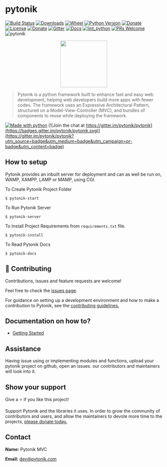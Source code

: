 # pytonik

[![Build Status](https://img.shields.io/pypi/v/pytonik)](https://pypi.python.org/pypi/pytonik)
[![Downloads](https://pepy.tech/badge/pytonik)](https://pypi.python.org/pypi/pytonik)
[![Wheel](https://img.shields.io/pypi/wheel/pytonik.svg)](https://pypi.python.org/pypi/pytonik)
[![Python Version](https://img.shields.io/pypi/pyversions/pytonik)](https://pypi.python.org/pypi/pytonik)
[![Donate](http://img.shields.io/liberapay/receives/pytonik.svg?logo=liberapay)](https://liberapay.com/pytonik/donate)
[![License](https://img.shields.io/pypi/l/pytonik)](https://pypi.python.org/pypi/pytonik)
[![Donate](https://img.shields.io/badge/donate-KoFi-blue.svg)](https://ko-fi.com/pytonik)
[![Gitter](https://badges.gitter.im/pytonik-mvc/community.svg)](https://gitter.im/pytonik-mvc/community?utm_source=badge&utm_medium=badge&utm_campaign=pr-badge)
[![Docs](https://img.shields.io/readthedocs/pytonik)](https://pytonik.readthedocs.io/en/latest)
[![lint_python](https://github.com/pytonik/pytonik/workflows/lint_python/badge.svg)](https://github.com/pytonik/pytonik/actions)
[![PRs Welcome](https://img.shields.io/badge/PRs-welcome-green.svg)](https://github.com/pytonik/pytonik/blob/master/CONTRIBUTING.md)
![pytonik](https://github.com/pytonik/pytonik/workflows/pytonik/badge.svg)

<p align="center">
	<img  height="150" src="http://betacodings.com/public/pytonik_logo_color.png">
</p>

> Pytonik is a python framework built to enhance fast and easy web development, helping web developers build more apps with fewer codes.
> The framework uses an Expressive Architectural Pattern, structured on a Model-View-Controller (MVC), and bundles of components to reuse while deploying the framework.

[![Made with python](http://ForTheBadge.com/images/badges/made-with-python.svg)](https://pypi.python.org/pypi/pytonik) [![Join the chat at https://gitter.im/pytonik/pytonik](https://badges.gitter.im/pytonik/pytonik.svg)](https://gitter.im/pytonik/pytonik?utm_source=badge&utm_medium=badge&utm_campaign=pr-badge&utm_content=badge)

## How to setup

Pytonik provides an inbuilt server for deployment and can as well be run on, WAMP, XAMPP, LAMP or MAMP, using CGI.

To Create Pytonik Project Folder

```
$ pytonik-start
```

To Run Pytonik Server

```
$ pytonik-server
```

To Install Project Requirements from `requirements.txt` file.

```
$ pytonik-install
```

To Read Pytonik Docs

```
$ pytonik-docs
```

## 🤝 Contributing

Contributions, issues and feature requests are welcome!

Feel free to check the [issues page](https://github.com/pytonik/pytonik/issues).

For guidance on setting up a development environment and how to make a contribution to Pytonik, see the [contributing guidelines.](https://github.com/pytonik/pytonik/blob/master/CONTRIBUTING.md)

## Documentation on how to?

- [Getting Started](https://pytonik.readthedocs.io/en/latest)

## Assistance

Having issue using or implementing modules and functions, upload your pytonik project on github, open an issues. our contributors and maintainers will look into it.

## Show your support

Give a ⭐️ if you like this project!

Support Pytonik and the libraries it uses. In order to grow the community of contributors and users, and allow the maintainers to devote more time to the projects, [please donate today.](https://liberapay.com/pytonik/)

## Contact

**Name:** Pytonik MVC

**Email:** dev@pytonik.com
